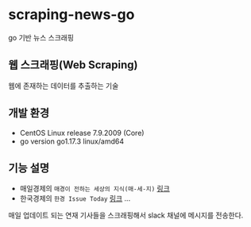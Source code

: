 # scraping-news-go

go 기반 뉴스 스크래핑

## 웹 스크래핑(Web Scraping)

웹에 존재하는 데이터를 추출하는 기술

## 개발 환경

- CentOS Linux release 7.9.2009 (Core)
- go version go1.17.3 linux/amd64

## 기능 설명

- 매일경제의 `매경이 전하는 세상의 지식(매-세-지)` [링크](https://www.mk.co.kr/premium/series/20007/)
- 한국경제의 `한경 Issue Today` [링크](https://mobile.hankyung.com/apps/newsletter.view?topic=morning&gnb=)
...

매일 업데이트 되는 연재 기사들을 스크래핑해서 slack 채널에 메시지를 전송한다.
